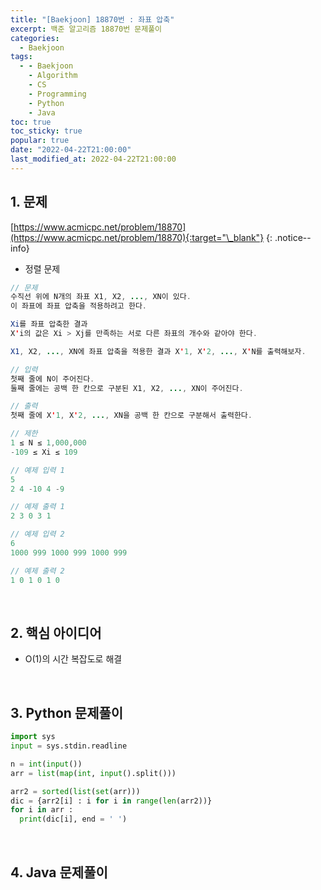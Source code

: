 ```yaml
---
title: "[Baekjoon] 18870번 : 좌표 압축"
excerpt: 백준 알고리즘 18870번 문제풀이
categories:
  - Baekjoon
tags:
  - - Baekjoon
    - Algorithm
    - CS
    - Programming
    - Python
    - Java
toc: true
toc_sticky: true
popular: true
date: "2022-04-22T21:00:00"
last_modified_at: 2022-04-22T21:00:00
---
```


## 1. 문제

[https://www.acmicpc.net/problem/18870](https://www.acmicpc.net/problem/18870){:target="\_blank"}
{: .notice--info}

- 정렬 문제

```java
// 문제
수직선 위에 N개의 좌표 X1, X2, ..., XN이 있다. 
이 좌표에 좌표 압축을 적용하려고 한다.

Xi를 좌표 압축한 결과 
X'i의 값은 Xi > Xj를 만족하는 서로 다른 좌표의 개수와 같아야 한다.

X1, X2, ..., XN에 좌표 압축을 적용한 결과 X'1, X'2, ..., X'N를 출력해보자.

// 입력
첫째 줄에 N이 주어진다.
둘째 줄에는 공백 한 칸으로 구분된 X1, X2, ..., XN이 주어진다.

// 출력
첫째 줄에 X'1, X'2, ..., XN을 공백 한 칸으로 구분해서 출력한다.

// 제한
1 ≤ N ≤ 1,000,000
-109 ≤ Xi ≤ 109

// 예제 입력 1 
5
2 4 -10 4 -9

// 예제 출력 1 
2 3 0 3 1

// 예제 입력 2 
6
1000 999 1000 999 1000 999

// 예제 출력 2 
1 0 1 0 1 0
```

<br>

## 2. 핵심 아이디어

- O(1)의 시간 복잡도로 해결

<br>

## 3. Python 문제풀이

```python
import sys
input = sys.stdin.readline

n = int(input())
arr = list(map(int, input().split()))

arr2 = sorted(list(set(arr)))
dic = {arr2[i] : i for i in range(len(arr2))}
for i in arr :
  print(dic[i], end = ' ')
```

<br>

## 4. Java 문제풀이

```java

```
